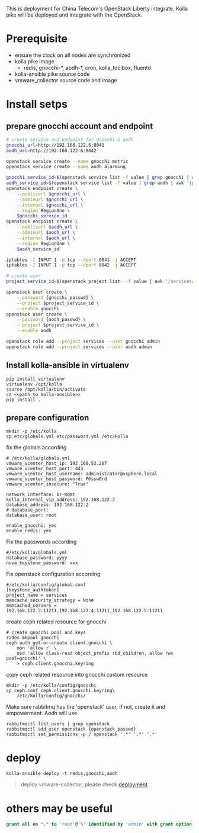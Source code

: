 This is deployment for China Telecom's OpenStack Liberty integrate. Kolla pike
will be deployed and integrate with the OpenStack.

# Prerequisite

- ensure the clock on all nodes are synchronized
- kolla pike image
  - redis, gnocchi-\*, aodh-\*, cron, kolla\_toolbox, fluentd
- kolla-ansible pike source code
- vmware\_collector source code and image

# Install setps

## prepare gnocchi account and endpoint

```bash
# create service and endpoint for gnocchi & aodh
gnocchi_url=http://192.168.122.6:8041
aodh_url=http://192.168.122.6:8042

openstack service create --name gnocchi metric
openstack service create --name aodh alarming

gnocchi_service_id=$(openstack service list -f value | grep gnocchi | awk '{print $1}')
aodh_service_id=$(openstack service list -f value | grep aodh | awk '{print $1}')
openstack endpoint create \
	--publicurl $gnocchi_url \
    --adminurl $gnocchi_url \
    --internal $gnocchi_url \
    --region RegionOne \
    $gnocchi_service_id
openstack endpoint create \
	--publicurl $aodh_url \
    --adminurl $aodh_url \
    --internal $aodh_url \
    --region RegionOne \
    $aodh_service_id

iptables -I INPUT 1 -p tcp --dport 8041 -j ACCEPT
iptables -I INPUT 1 -p tcp --dport 8042 -j ACCEPT

# create user
project_service_id=$(openstack project list  -f value | awk '/services/{print $1}')

openstack user create \
	--password {gnocchi_passwd} \
    --project $project_service_id \
    --enable gnocchi
openstack user create \
	--password {aodh_passwd} \
    --project $project_service_id \
    --enable aodh

openstack role add --project services --user gnocchi admin
openstack role add --project services --user aodh admin
```

## Install kolla-ansible in virtualenv

    pip install virtualenv
    virtualenv /opt/kolla
    source /opt/kolla/bin/activate
    cd <<path to kolla-ansible>>
    pip install .

## prepare configuration

    mkdir -p /etc/kolla
    cp etc/globals.yml etc/password.yml /etc/kolla

fix the globals according

    # /etc/kolla/globals.yml
    vmware_vcenter_host_ip: 192.168.53.207
    vmware_vcenter_host_port: 443
    vmware_vcenter_host_username: administrator@vsphere.local
    vmware_vcenter_host_password: P@ssw0rd
    vmware_vcenter_insecure: "True"

    network_interface: br-mgmt
    kolla_internal_vip_address: 192.168.122.2
    database_address: 192.168.122.2
    # database_port:
    database_user: root

    enable_gnocchi: yes
    enable_redis: yes

Fix the passwords according

    #/etc/kolla/globals.yml
    database_password: yyyy
    nova_keystone_password: xxx

Fix openstack configuration according

    #/etc/kolla/config/global.conf
    [keystone_authtoken]
    project_name = services
    memcache_security_strategy = None
    memcached_servers = 192.168.122.3:11211,192.168.122.4:11211,192.168.122.5:11211

create ceph related resource for gnocchi

    # create gnocchi pool and keys
    rados mkpool gnocchi
    ceph auth get-or-create client.gnocchi \
        mon 'allow r' \
        osd 'allow class-read object_prefix rbd_children, allow rwx pool=gnocchi' \
        > ceph.client.gnocchi.keyring

copy ceph related resource into gnocchi custom resource

    mkdir -p /etc/kolla/config/gnocchi
    cp ceph.conf ceph.client.gnocchi.keyring\
        /etc/kolla/config/gnocchi/

Make sure rabbitmq has the 'openstack' user, if not, create it and empowerment. Aodh will use

    rabbitmqctl list_users | grep openstack
    rabbitmqctl add_user openstack {openstack_passwd}
    rabbitmqctl set_permissions -p / openstack '.*' '.*' '.*'

# deploy

    kolla-ansible deploy -t redis,gnocchi,aodh

> deploy vmware-collector, please check [deployment](deployment.md)

# others may be useful

```sql
grant all on *.* to 'root'@'%' identified by 'admin' with grant option;
```
